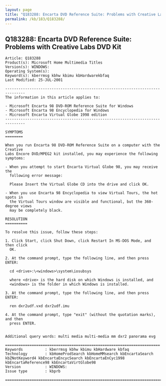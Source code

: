 ```yaml
---
layout: page
title: "Q183288: Encarta DVD Reference Suite: Problems with Creative Labs DVD Kit"
permalink: /kb/183/Q183288/
---
```


## Q183288: Encarta DVD Reference Suite: Problems with Creative Labs DVD Kit

	Article: Q183288
	Product(s): Microsoft Home Multimedia Titles
	Version(s): WINDOWS:
	Operating System(s): 
	Keyword(s): kberrmsg kbhw kbimu kbHardwarekbfaq
	Last Modified: 25-JUL-2001
	
	-------------------------------------------------------------------------------
	The information in this article applies to:
	
	- Microsoft Encarta 98 DVD-ROM Reference Suite for Windows 
	- Microsoft Encarta 98 Encyclopedia for Windows 
	- Microsoft Encarta Virtual Globe 1998 edition 
	-------------------------------------------------------------------------------
	
	SYMPTOMS
	========
	
	When you run Encarta 98 DVD-ROM Reference Suite on a computer with the Creative
	Labs Encore DVD/MPEG2 kit installed, you may experience the following symptoms:
	
	- When you attempt to start Encarta Virtual Globe 98, you may receive the
	  following error message:
	
	  Please Insert the Virtual Globe CD into the drive and click OK.
	
	- When you use Encarta 98 Encyclopedia to view Virtual Tours, the hot spots in
	  the Virtual Tours window are visible and functional, but the 360-degree views
	  may be completely black.
	
	RESOLUTION
	==========
	
	To resolve this issue, follow these steps:
	
	1. Click Start, click Shut Down, click Restart In MS-DOS Mode, and then click
	  OK.
	
	2. At the command prompt, type the following line, and then press ENTER:
	
	  cd <drive>:\<windows>\system\iosubsys
	
	  where <drive> is the hard disk on which Windows is installed, and
	  <windows> is the folder in which Windows is installed.
	
	3. At the command prompt, type the following line, and then press ENTER:
	
	  ren dxr2udf.vxd dxr2udf.imu
	
	4. At the command prompt, type "exit" (without the quotation marks), and then
	  press ENTER.
	
	
	Additional query words: multi media multi-media mm dxr2 panorama evg
	
	======================================================================
	Keywords          : kberrmsg kbhw kbimu kbHardware kbfaq
	Technology        : kbHomeProdSearch kbHomeMMsearch kbEncartaSearch kbZNotKeyword4 kbEncartaEncycSearch kbEncartaEnCyc1998 kbEncartaReference98 kbEncartaVirtGlobe98
	Version           : WINDOWS:
	Issue type        : kbprb
	
	=============================================================================
	
